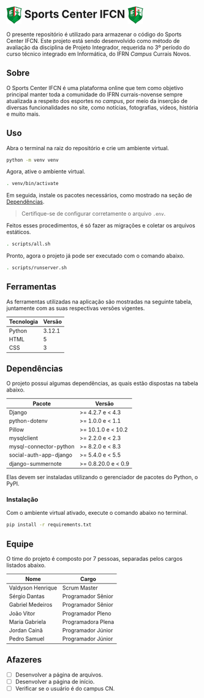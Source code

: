 # <img src="pages/img/logo.png" alt="Logo do Sports Center IFCN." width="40px" align="center"> Sports Center IFCN <img src="pages/img/logo.png" alt="Logo do Sports Center IFCN." width="40px" align="center">

O presente repositório é utilizado para armazenar o código do Sports Center IFCN. Este projeto está sendo desenvolvido como método de avaliação da disciplina de Projeto Integrador, requerida no 3º período do curso técnico integrado em Informática, do IFRN *Campus* Currais Novos.

## Sobre

O Sports Center IFCN é uma plataforma online que tem como objetivo principal manter toda a comunidade do IFRN currais-novense sempre atualizada a respeito dos esportes no *campus*, por meio da inserção de diversas funcionalidades no site, como notícias, fotografias, vídeos, história e muito mais.

## Uso

Abra o terminal na raiz do repositório e crie um ambiente virtual.

```bash
python -m venv venv
```

Agora, ative o ambiente virtual.

```bash
. venv/bin/activate
```

Em seguida, instale os pacotes necessários, como mostrado na seção de [Dependências](#dependências).

> Certifique-se de configurar corretamente o arquivo `.env`.

Feitos esses procedimentos, é só fazer as migrações e coletar os arquivos estáticos.

```bash
. scripts/all.sh
```

Pronto, agora o projeto já pode ser executado com o comando abaixo.

```bash
. scripts/runserver.sh
```

## Ferramentas

As ferramentas utilizadas na aplicação são mostradas na seguinte tabela, juntamente com as suas respectivas versões vigentes.

| Tecnologia | Versão |
|------------|--------|
| Python     | 3.12.1 |
| HTML       | 5      |
| CSS        | 3      |

## Dependências

O projeto possui algumas dependências, as quais estão dispostas na tabela abaixo.

| Pacote                 | Versão              |
|------------------------|---------------------|
| Django                 | >= 4.2.7 e < 4.3    |
| python-dotenv          | >= 1.0.0 e < 1.1    |
| Pillow                 | >= 10.1.0 e < 10.2  |
| mysqlclient            | >= 2.2.0 e < 2.3    |
| mysql-connector-python | >= 8.2.0 e < 8.3    |
| social-auth-app-django | >= 5.4.0 e < 5.5    |
| django-summernote      | >= 0.8.20.0 e < 0.9 |

Elas devem ser instaladas utilizando o gerenciador de pacotes do Python, o PyPI.

### Instalação

Com o ambiente virtual ativado, execute o comando abaixo no terminal.

```bash
pip install -r requirements.txt
```

## Equipe

O time do projeto é composto por 7 pessoas, separadas pelos cargos listados abaixo.

| Nome              | Cargo              |
|-------------------|--------------------|
| Valdyson Henrique | Scrum Master       |
| Sérgio Dantas     | Programador Sênior |
| Gabriel Medeiros  | Programador Sênior |
| João Vitor        | Programador Pleno  |
| Maria Gabriela    | Programadora Plena |
| Jordan Cainã      | Programador Júnior |
| Pedro Samuel      | Programador Júnior |

## Afazeres

- [ ] Desenvolver a página de arquivos.
- [ ] Desenvolver a página de início.
- [ ] Verificar se o usuário é do campus CN.
